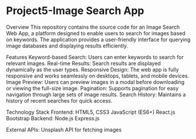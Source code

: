 # Project5-Image Search App
Overview
This repository contains the source code for an Image Search Web App, a platform designed to enable users to search for images based on keywords. The application provides a user-friendly interface for querying image databases and displaying results efficiently.

Features
Keyword-based Search: Users can enter keywords to search for relevant images.
Real-time Results: Search results are displayed dynamically as the user types.
Responsive Design: The web app is fully responsive and works seamlessly on desktops, tablets, and mobile devices.
Image Preview: Users can preview images in a modal before downloading or viewing the full-size image.
Pagination: Supports pagination for easy navigation through large sets of image results.
Search History: Maintains a history of recent searches for quick access.

Technology Stack
Frontend:
HTML5, CSS3
JavaScript (ES6+)
React.js
Bootstrap
Backend:
Node.js
Express.js

External APIs:
Unsplash API for fetching images
